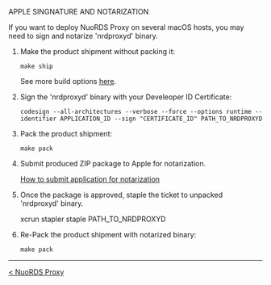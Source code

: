 APPLE SINGNATURE AND NOTARIZATION  

If you want to deploy NuoRDS Proxy on several macOS hosts, you may need to sign and notarize 'nrdproxyd' binary.  

1. Make the product shipment without packing it: 
  
   ```
   make ship  
   ```
  
   See more build options [here](BUILD.md).  
  
2. Sign the 'nrdproxyd' binary with your Develeoper ID Certificate:  
  
   ```
   codesign --all-architectures --verbose --force --options runtime --identifier APPLICATION_ID --sign "CERTIFICATE_ID" PATH_TO_NRDPROXYD
   ```
  
3. Pack the product shipment:
  
   ```
   make pack
   ```
  
4. Submit produced ZIP package to Apple for notarization.
  
   [How to submit application for notarization](https://developer.apple.com/documentation/xcode/notarizing_macos_software_before_distribution)
  
5. Once the package is approved, staple the ticket to unpacked 'nrdproxyd' binary.
     
   xcrun stapler staple PATH_TO_NRDPROXYD

6. Re-Pack the product shipment with notarized binary:

   ```
   make pack
   ```
   
------------------------------  
[< NuoRDS Proxy](README.md) 